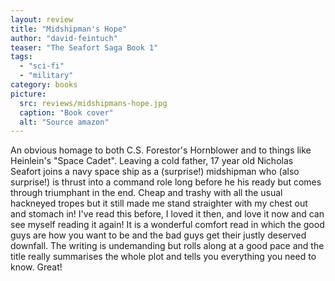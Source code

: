 ```yaml
---
layout: review
title: "Midshipman's Hope"
author: "david-feintuch"
teaser: "The Seafort Saga Book 1"
tags:
  - "sci-fi"
  - "military"
category: books
picture:
  src: reviews/midshipmans-hope.jpg
  caption: "Book cover"
  alt: "Source amazon"
---
```


An obvious homage to both C.S. Forestor's Hornblower and to things like Heinlein's "Space Cadet".
Leaving a cold father, 17 year old Nicholas Seafort joins a navy space ship as a (surprise!) 
midshipman who (also surprise!) is thrust into a command role long before he his ready but
comes through triumphant in the end. Cheap and trashy with all the
usual hackneyed tropes but it still made me stand straighter with my chest out and stomach in! I've read this before, I loved
it then, and love it now and can see myself reading it again! It is a wonderful comfort read in which the good guys are
how you want to be and the bad guys get their justly deserved downfall. The writing is undemanding but rolls along at a good
pace and the title really summarises the whole plot and tells you everything you need to know. Great!
